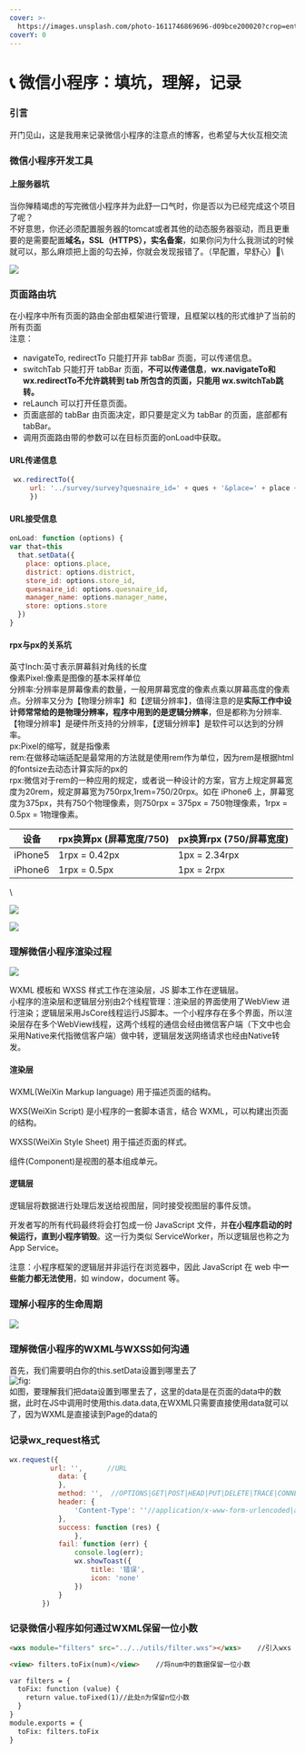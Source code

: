 ```yaml
---
cover: >-
  https://images.unsplash.com/photo-1611746869696-d09bce200020?crop=entropy&cs=srgb&fm=jpg&ixid=MnwxOTcwMjR8MHwxfHNlYXJjaHwxfHx3ZWNoYXR8ZW58MHx8fHwxNjQ2MDA5OTcw&ixlib=rb-1.2.1&q=85
coverY: 0
---
```


# 📞 微信小程序：填坑，理解，记录

### 引言

开门见山，这是我用来记录微信小程序的注意点的博客，也希望与大伙互相交流

### 微信小程序开发工具

#### 上服务器坑

当你殚精竭虑的写完微信小程序并为此舒一口气时，你是否以为已经完成这个项目了呢？\
不好意思，你还必须配置服务器的tomcat或者其他的动态服务器驱动，而且更重要的是需要配置**域名，SSL（HTTPS），实名备案**，如果你问为什么我测试的时候就可以，那么麻烦把上面的勾去掉，你就会发现报错了。（早配置，早舒心）👐\


![](<../../.gitbook/assets/0 (1) (1) (1)>)

### 页面路由坑

在小程序中所有页面的路由全部由框架进行管理，且框架以栈的形式维护了当前的所有页面\
注意：

* navigateTo, redirectTo 只能打开非 tabBar 页面，可以传递信息。
* switchTab 只能打开 tabBar 页面，**不可以传递信息**，**wx.navigateTo和 wx.redirectTo不允许跳转到 tab 所包含的页面，只能用 wx.switchTab跳转。**
* reLaunch 可以打开任意页面。
* 页面底部的 tabBar 由页面决定，即只要是定义为 tabBar 的页面，底部都有 tabBar。
* 调用页面路由带的参数可以在目标页面的onLoad中获取。

#### URL传递信息

```javascript
 wx.redirectTo({
     url: '../survey/survey?quesnaire_id=' + ques + '&place=' + place + '&district=' + district + '&store_id=' + inputValue + '&manager_name=' + res.data.data.manager_name + '&store=' + res.data.data.store
     })
```

#### URL接受信息

```javascript
onLoad: function (options) {
var that=this
  that.setData({
    place: options.place,
    district: options.district,
    store_id: options.store_id,
    quesnaire_id: options.quesnaire_id,
    manager_name: options.manager_name,
    store: options.store
  })
}
```

#### rpx与px的关系坑

英寸Inch:英寸表示屏幕斜对角线的长度\
像素Pixel:像素是图像的基本采样单位\
分辨率:分辨率是屏幕像素的数量，一般用屏幕宽度的像素点乘以屏幕高度的像素点。分辨率又分为【物理分辨率】和【逻辑分辨率】，值得注意的是**实际工作中设计师常常给的是物理分辨率，程序中用到的是逻辑分辨率**，但是都称为分辨率.【物理分辨率】是硬件所支持的分辨率，【逻辑分辨率】是软件可以达到的分辨率。\
px:Pixel的缩写，就是指像素\
rem:在做移动端适配是最常用的方法就是使用rem作为单位，因为rem是根据html的fontsize去动态计算实际的px的\
rpx:微信对于rem的一种应用的规定，或者说一种设计的方案，官方上规定屏幕宽度为20rem，规定屏幕宽为750rpx,1rem=750/20rpx。如在 iPhone6 上，屏幕宽度为375px，共有750个物理像素，则750rpx = 375px = 750物理像素，1rpx = 0.5px = 1物理像素。

| 设备      | rpx换算px (屏幕宽度/750) | px换算rpx (750/屏幕宽度) |
| ------- | ------------------ | ------------------ |
| iPhone5 | 1rpx = 0.42px      | 1px = 2.34rpx      |
| iPhone6 | 1rpx = 0.5px       | 1px = 2rpx         |

\


![](../../.gitbook/assets/2)

![](<../../.gitbook/assets/1 (1) (1)>)

### 理解微信小程序渲染过程

![](<../../.gitbook/assets/3 (1)>)

WXML 模板和 WXSS 样式工作在渲染层，JS 脚本工作在逻辑层。\
小程序的渲染层和逻辑层分别由2个线程管理：渲染层的界面使用了WebView 进行渲染；逻辑层采用JsCore线程运行JS脚本。一个小程序存在多个界面，所以渲染层存在多个WebView线程，这两个线程的通信会经由微信客户端（下文中也会采用Native来代指微信客户端）做中转，逻辑层发送网络请求也经由Native转发。

#### 渲染层

WXML(WeiXin Markup language) 用于描述页面的结构。

WXS(WeiXin Script) 是小程序的一套脚本语言，结合 WXML，可以构建出页面的结构。

WXSS(WeiXin Style Sheet) 用于描述页面的样式。

组件(Component)是视图的基本组成单元。

#### 逻辑层

逻辑层将数据进行处理后发送给视图层，同时接受视图层的事件反馈。

开发者写的所有代码最终将会打包成一份 JavaScript 文件，并**在小程序启动的时候运行，直到小程序销毁**。这一行为类似 ServiceWorker，所以逻辑层也称之为 App Service。

注意：小程序框架的逻辑层并非运行在浏览器中，因此 JavaScript 在 web 中**一些能力都无法使用**，如 window，document 等。

### 理解小程序的生命周期

![](<../../.gitbook/assets/4 (1)>)

### 理解微信小程序的WXML与WXSS如何沟通

首先，我们需要明白你的this.setData设置到哪里去了\
![fig:](../../.gitbook/assets/5)\
如图，要理解我们把data设置到哪里去了，这里的data是在页面的data中的数据，此时在JS中调用时使用this.data.data,在WXML只需要直接使用data就可以了，因为WXML是直接读到Page的data的

### 记录wx\_request格式

```javascript
wx.request({
          url: '',		//URL
            data: {
            },
            method: '',  //OPTIONS|GET|POST|HEAD|PUT|DELETE|TRACE|CONNECT
            header: {
                'Content-Type': ''//application/x-www-form-urlencoded|application/json
            },
            success: function (res) {
                },
            fail: function (err) {
                console.log(err);
                wx.showToast({
                    title: '错误',
                    icon: 'none'
                })
            }
        })
```

### 记录微信小程序如何通过WXML保留一位小数



```html
<wxs module="filters" src="../../utils/filter.wxs"></wxs>    //引入wxs

<view> filters.toFix(num)</view>    //将num中的数据保留一位小数
```

```html
var filters = {
  toFix: function (value) {
    return value.toFixed(1)//此处n为保留n位小数
  }
}
module.exports = {
  toFix: filters.toFix
}
```
